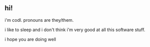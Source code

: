## hi!

i'm codl. pronouns are they/them.

i like to sleep and i don't think i'm very good at all this software stuff.

i hope you are doing well
